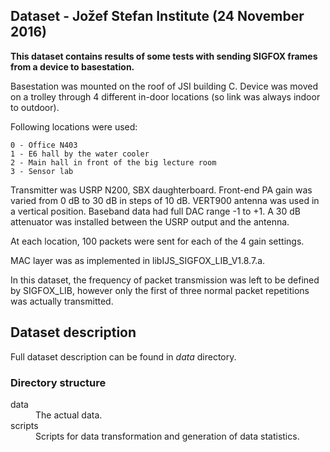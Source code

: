 ## Dataset - Jožef Stefan Institute (24 November 2016)

**This dataset contains results of some tests with sending SIGFOX frames from a device to basestation.**

Basestation was mounted on the roof of JSI building C. Device was moved on a trolley through 4 different in-door locations (so link was always indoor to outdoor).

Following locations were used:

    0 - Office N403
    1 - E6 hall by the water cooler
    2 - Main hall in front of the big lecture room
    3 - Sensor lab

Transmitter was USRP N200, SBX daughterboard. Front-end PA gain was varied from 0 dB to 30 dB in steps of 10 dB. VERT900 antenna was used in a vertical position. Baseband data had full DAC range -1 to +1. A 30 dB attenuator was installed between the USRP output and the antenna.

At each location, 100 packets were sent for each of the 4 gain settings.

MAC layer was as implemented in libIJS_SIGFOX_LIB_V1.8.7.a.

In this dataset, the frequency of packet transmission was left to be defined by SIGFOX_LIB, however only the first of three normal packet repetitions was actually transmitted.

## Dataset description

Full dataset description can be found in *data* directory.
### Directory structure

<dl>
  <dt>data</dt>
  <dd>The actual data.</dd>

  <dt>scripts</dt>
  <dd>Scripts for data transformation and generation of data statistics.</dd>
</dl>